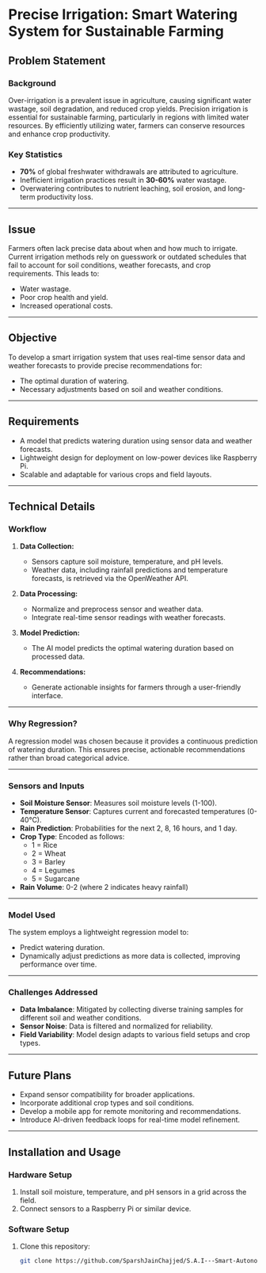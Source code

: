 # **Precise Irrigation: Smart Watering System for Sustainable Farming**

## **Problem Statement**

### Background
Over-irrigation is a prevalent issue in agriculture, causing significant water wastage, soil degradation, and reduced crop yields. Precision irrigation is essential for sustainable farming, particularly in regions with limited water resources. By efficiently utilizing water, farmers can conserve resources and enhance crop productivity.

### Key Statistics
- **70%** of global freshwater withdrawals are attributed to agriculture.
- Inefficient irrigation practices result in **30-60%** water wastage.
- Overwatering contributes to nutrient leaching, soil erosion, and long-term productivity loss.

---

## **Issue**
Farmers often lack precise data about when and how much to irrigate. Current irrigation methods rely on guesswork or outdated schedules that fail to account for soil conditions, weather forecasts, and crop requirements. This leads to:
- Water wastage.
- Poor crop health and yield.
- Increased operational costs.

---

## **Objective**
To develop a smart irrigation system that uses real-time sensor data and weather forecasts to provide precise recommendations for:
- The optimal duration of watering.
- Necessary adjustments based on soil and weather conditions.

---

## **Requirements**
- A model that predicts watering duration using sensor data and weather forecasts.
- Lightweight design for deployment on low-power devices like Raspberry Pi.
- Scalable and adaptable for various crops and field layouts.

---

## **Technical Details**

### **Workflow**
1. **Data Collection:**
   - Sensors capture soil moisture, temperature, and pH levels.
   - Weather data, including rainfall predictions and temperature forecasts, is retrieved via the OpenWeather API.

2. **Data Processing:**
   - Normalize and preprocess sensor and weather data.
   - Integrate real-time sensor readings with weather forecasts.

3. **Model Prediction:**
   - The AI model predicts the optimal watering duration based on processed data.

4. **Recommendations:**
   - Generate actionable insights for farmers through a user-friendly interface.

---

### **Why Regression?**
A regression model was chosen because it provides a continuous prediction of watering duration. This ensures precise, actionable recommendations rather than broad categorical advice.

---

### **Sensors and Inputs**
- **Soil Moisture Sensor**: Measures soil moisture levels (1-100).
- **Temperature Sensor**: Captures current and forecasted temperatures (0-40°C).
- **Rain Prediction**: Probabilities for the next 2, 8, 16 hours, and 1 day.
- **Crop Type**: Encoded as follows:
  - 1 = Rice
  - 2 = Wheat
  - 3 = Barley
  - 4 = Legumes
  - 5 = Sugarcane
- **Rain Volume**: 0-2 (where 2 indicates heavy rainfall)

---

### **Model Used**
The system employs a lightweight regression model to:
- Predict watering duration.
- Dynamically adjust predictions as more data is collected, improving performance over time.

---

### **Challenges Addressed**
- **Data Imbalance**: Mitigated by collecting diverse training samples for different soil and weather conditions.
- **Sensor Noise**: Data is filtered and normalized for reliability.
- **Field Variability**: Model design adapts to various field setups and crop types.

---

## **Future Plans**
- Expand sensor compatibility for broader applications.
- Incorporate additional crop types and soil conditions.
- Develop a mobile app for remote monitoring and recommendations.
- Introduce AI-driven feedback loops for real-time model refinement.

---

## **Installation and Usage**

### **Hardware Setup**
1. Install soil moisture, temperature, and pH sensors in a grid across the field.
2. Connect sensors to a Raspberry Pi or similar device.

### **Software Setup**
1. Clone this repository:
   ```bash
   git clone https://github.com/SparshJainChajjed/S.A.I---Smart-Autonomous-Irrigation-Irrigation-/.git

